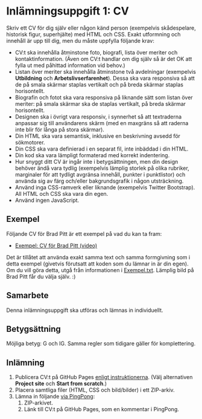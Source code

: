 # Inlämningsuppgift 1: CV

Skriv ett CV för dig själv eller någon känd person (exempelvis skådespelare, historisk figur, superhjälte) med HTML och CSS. Exakt utformning och innehåll är upp till dig, men du måste uppfylla följande krav:

- CV:t ska innehålla åtminstone foto, biografi, lista över meriter och kontaktinformation. (Även om CV:t handlar om dig själv så är det OK att fylla ut med påhittad information vid behov.)
- Listan över meriter ska innehålla åtminstone två avdelningar (exempelvis **Utbildning** och **Arbetslivserfarenhet**). Dessa ska vara responsiva så att de på smala skärmar staplas vertikalt och på breda skärmar staplas horisontellt.
- Biografin och fotot ska vara responsiva på liknande sätt som listan över meriter: på smala skärmar ska de staplas vertikalt, på breda skärmar horisontellt.
- Designen ska i övrigt vara responsiv, i synnerhet så att textraderna anpassar sig till användarens skärm (med en maxgräns så att raderna inte blir för långa på stora skärmar).
- Din HTML ska vara semantisk, inklusive en beskrivning avsedd för sökmotorer.
- Din CSS ska vara definierad i en separat fil, inte inbäddad i din HTML.
- Din kod ska vara lämpligt formaterad med korrekt indentering.
- Hur snyggt ditt CV är ingår inte i betygsättningen, men din design behöver ändå vara tydlig (exempelvis lämplig storlek på olika rubriker, marginaler för att tydligt avgränsa innehåll, punkter i punktlistor) och använda sig av färg och/eller bakgrundsgrafik i någon utsträckning.
- Använd inga CSS-ramverk eller liknande (exempelvis Twitter Bootstrap). All HTML och CSS ska vara din egen.
- Använd ingen JavaScript.

## Exempel

Följande CV för Brad Pitt är ett exempel på vad du kan ta fram:

- [Exempel: CV för Brad Pitt (video)](Exempel.mkv)

Det är tillåtet att använda exakt samma text och samma formgivning som i detta exempel (givetvis förutsatt att koden som du lämnar in är din egen). Om du vill göra detta, utgå från informationen i [Exempel.txt](Exempel.txt). Lämplig bild på Brad Pitt får du välja själv. :)

## Samarbete

Denna inlämningsuppgift ska utföras och lämnas in individuellt.

## Betygsättning

Möjliga betyg: G och IG. Samma regler som tidigare gäller för komplettering.

## Inlämning

1. Publicera CV:t på GitHub Pages [enligt instruktionerna](https://pages.github.com/). (Välj alternativen **Project site** och **Start from scratch**.)
2. Placera samtliga filer (HTML, CSS och bild/bilder) i ett ZIP-arkiv.
3. Lämna in följande [via PingPong](https://yh.pingpong.se/courseId/13389/content.do?id=5961379):
   1. ZIP-arkivet.
   2. Länk till CV:t på GitHub Pages, som en kommentar i PingPong.
